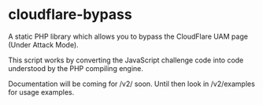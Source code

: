 # cloudflare-bypass
A static PHP library which allows you to bypass the CloudFlare UAM page (Under Attack Mode). 

This script works by converting the JavaScript challenge code into code understood by the PHP compiling engine. 

Documentation will be coming for /v2/ soon. Until then look in /v2/examples for usage examples.
